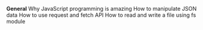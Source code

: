 **General**
Why JavaScript programming is amazing
How to manipulate JSON data
How to use request and fetch API
How to read and write a file using fs module
